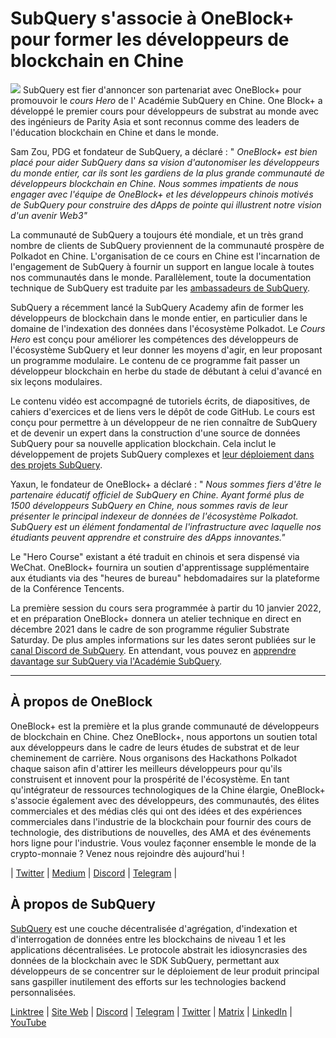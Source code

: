 # SubQuery s'associe à OneBlock+ pour former les développeurs de blockchain en Chine

![](https://miro.medium.com/max/700/1*c1X5h-MEHHwjeqczDKvvCQ.png) SubQuery est fier d'annoncer son partenariat avec OneBlock+ pour promouvoir le _cours Hero_ de l' Académie SubQuery en Chine. One Block+ a développé le premier cours pour développeurs de substrat au monde avec des ingénieurs de Parity Asia et sont reconnus comme des leaders de l'éducation blockchain en Chine et dans le monde.

Sam Zou, PDG et fondateur de SubQuery, a déclaré : " _OneBlock+ est bien placé pour aider SubQuery dans sa vision d'autonomiser les développeurs du monde entier, car ils sont les gardiens de la plus grande communauté de développeurs blockchain en Chine. Nous sommes impatients de nous engager avec l'équipe de OneBlock+ et les développeurs chinois motivés de SubQuery pour construire des dApps de pointe qui illustrent notre vision d'un avenir Web3"_

La communauté de SubQuery a toujours été mondiale, et un très grand nombre de clients de SubQuery proviennent de la communauté prospère de Polkadot en Chine. L'organisation de ce cours en Chine est l'incarnation de l'engagement de SubQuery à fournir un support en langue locale à toutes nos communautés dans le monde. Parallèlement, toute la documentation technique de SubQuery est traduite par les [ambassadeurs de SubQuery](https://subquery.medium.com/introducing-the-subquery-ambassador-program-aa82613ab804).

SubQuery a récemment lancé la SubQuery Academy afin de former les développeurs de blockchain dans le monde entier, en particulier dans le domaine de l'indexation des données dans l'écosystème Polkadot. Le _Cours Hero_ est conçu pour améliorer les compétences des développeurs de l'écosystème SubQuery et leur donner les moyens d'agir, en leur proposant un programme modulaire. Le contenu de ce programme fait passer un développeur blockchain en herbe du stade de débutant à celui d'avancé en six leçons modulaires.

Le contenu vidéo est accompagné de tutoriels écrits, de diapositives, de cahiers d'exercices et de liens vers le dépôt de code GitHub. Le cours est conçu pour permettre à un développeur de ne rien connaître de SubQuery et de devenir un expert dans la construction d'une source de données SubQuery pour sa nouvelle application blockchain. Cela inclut le développement de projets SubQuery complexes et [leur déploiement dans des projets SubQuery](https://project.subquery.network/).

Yaxun, le fondateur de OneBlock+ a déclaré : " _Nous sommes fiers d'être le partenaire éducatif officiel de SubQuery en Chine. Ayant formé plus de 1500 développeurs SubQuery en Chine, nous sommes ravis de leur présenter le principal indexeur de données de l'écosystème Polkadot. SubQuery est un élément fondamental de l'infrastructure avec laquelle nos étudiants peuvent apprendre et construire des dApps innovantes."_

Le "Hero Course" existant a été traduit en chinois et sera dispensé via WeChat. OneBlock+ fournira un soutien d'apprentissage supplémentaire aux étudiants via des "heures de bureau" hebdomadaires sur la plateforme de la Conférence Tencents.

La première session du cours sera programmée à partir du 10 janvier 2022, et en préparation OneBlock+ donnera un atelier technique en direct en décembre 2021 dans le cadre de son programme régulier Substrate Saturday. De plus amples informations sur les dates seront publiées sur le [canal Discord de SubQuery](https://discord.com/invite/78zg8aBSMG). En attendant, vous pouvez en [apprendre davantage sur SubQuery via l'Académie SubQuery](https://subquery.coassemble.com/unlock/dOKZW6O#/).

---

## À propos de OneBlock

OneBlock+ est la première et la plus grande communauté de développeurs de blockchain en Chine. Chez OneBlock+, nous apportons un soutien total aux développeurs dans le cadre de leurs études de substrat et de leur cheminement de carrière. Nous organisons des Hackathons Polkadot chaque saison afin d'attirer les meilleurs développeurs pour qu'ils construisent et innovent pour la prospérité de l'écosystème. En tant qu'intégrateur de ressources technologiques de la Chine élargie, OneBlock+ s'associe également avec des développeurs, des communautés, des élites commerciales et des médias clés qui ont des idées et des expériences commerciales dans l'industrie de la blockchain pour fournir des cours de technologie, des distributions de nouvelles, des AMA et des événements hors ligne pour l'industrie. Vous voulez façonner ensemble le monde de la crypto-monnaie ? Venez nous rejoindre dès aujourd'hui !

| [Twitter](https://mobile.twitter.com/oneblock_) | [Medium](https://medium.com/@OneBlockplus?p=5a6193755f9b) | [Discord](https://discord.gg/5aWx6Rch) | [Telegram](https://t.me/oneblock_dev) |

## À propos de SubQuery

[SubQuery](https://subquery.network/) est une couche décentralisée d'agrégation, d'indexation et d'interrogation de données entre les blockchains de niveau 1 et les applications décentralisées. Le protocole abstrait les idiosyncrasies des données de la blockchain avec le SDK SubQuery, permettant aux développeurs de se concentrer sur le déploiement de leur produit principal sans gaspiller inutilement des efforts sur les technologies backend personnalisées.

​​[Linktree](https://linktr.ee/subquerynetwork) | [Site Web](https://subquery.network/) | [Discord](https://discord.com/invite/78zg8aBSMG) | [Telegram](https://t.me/subquerynetwork) | [Twitter](https://twitter.com/subquerynetwork) | [Matrix](https://matrix.to/#/#subquery:matrix.org) | [LinkedIn](https://www.linkedin.com/company/subquery) | [YouTube](https://www.youtube.com/channel/UCi1a6NUUjegcLHDFLr7CqLw)
